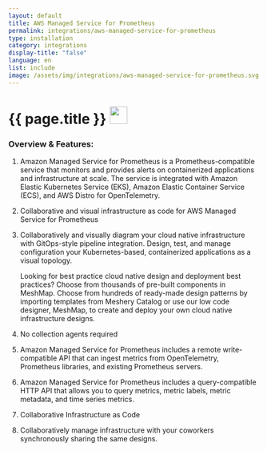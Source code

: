 ```yaml
---
layout: default
title: AWS Managed Service for Prometheus
permalink: integrations/aws-managed-service-for-prometheus
type: installation
category: integrations
display-title: "false"
language: en
list: include
image: /assets/img/integrations/aws-managed-service-for-prometheus.svg
---
```


<h1>{{ page.title }} <img src="{{ page.image }}" style="width: 35px; height: 35px;" /></h1>


<!-- This needs replaced with the Category property, not the sub-category.
 #### Category: aws-prometheusservice-controller -->

### Overview & Features:
1. Amazon Managed Service for Prometheus is a Prometheus-compatible service that monitors and provides alerts on containerized applications and infrastructure at scale. The service is integrated with Amazon Elastic Kubernetes Service (EKS), Amazon Elastic Container Service (ECS), and AWS Distro for OpenTelemetry.

2. Collaborative and visual infrastructure as code for AWS Managed Service for Prometheus

4. 
    Collaboratively and visually diagram your cloud native infrastructure with GitOps-style pipeline integration. Design, test, and manage configuration your Kubernetes-based, containerized applications as a visual topology.



    Looking for best practice cloud native design and deployment best practices? Choose from thousands of pre-built components in MeshMap. Choose from hundreds of ready-made design patterns by importing templates from Meshery Catalog or use our low code designer, MeshMap, to create and deploy your own cloud native infrastructure designs.



5. No collection agents required

6. Amazon Managed Service for Prometheus includes a remote write-compatible API that can ingest metrics from OpenTelemetry, Prometheus libraries, and existing Prometheus servers.

7. Amazon Managed Service for Prometheus includes a query-compatible HTTP API that allows you to query metrics, metric labels, metric metadata, and time series metrics. 

8. Collaborative Infrastructure as Code

9. Collaboratively manage infrastructure with your coworkers synchronously sharing the same designs.

